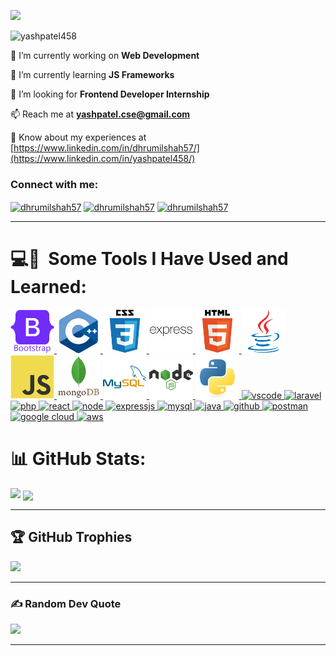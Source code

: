 <!--<p align="center">
  <img src="https://capsule-render.vercel.app/api?type=soft&height=300&color=gradient&text=Hello%20world%20I'm%20Dhrumil&section=header&textBg=false&descAlign=51"/>
</p>
 <h2> 🚀 &nbsp;Some Tools I Have Used and Learned</h2>
<p align="left">
  <img src="https://cdn.jsdelivr.net/gh/devicons/devicon/icons/vscode/vscode-original.svg" alt="vscode" width="45" height="45"/>
  <img src="https://www.vectorlogo.zone/logos/laravel/laravel-icon.svg" alt="laravel" width="45" height="45"/>
  <img src="https://cdn.jsdelivr.net/gh/devicons/devicon/icons/php/php-original.svg" alt="php" width="45" height="45"/>
  <img src="https://www.vectorlogo.zone/logos/reactjs/reactjs-icon.svg" alt="react" width="45" height="45"/>
  <img src="https://www.vectorlogo.zone/logos/nodejs/nodejs-icon.svg" alt="node" width="45" height="45"/>
  <img src="https://www.vectorlogo.zone/logos/expressjs/expressjs-icon.svg" alt="expressjs" width="45" height="45"/>
  <img src="https://www.vectorlogo.zone/logos/mysql/mysql-ar21.svg" alt="mysql" width="45" height="45"/>
  <img src="https://www.vectorlogo.zone/logos/java/java-vertical.svg" alt="java" width="45" height="45"/>
  <img src="https://www.vectorlogo.zone/logos/github/github-icon.svg" alt="github" width="45" height="45"/>
  <img src="https://www.vectorlogo.zone/logos/getpostman/getpostman-icon.svg" alt="postman" width="45" height="45"/>
  <img src="https://www.vectorlogo.zone/logos/google_cloud/google_cloud-icon.svg" alt="google cloud" width="45" height="45"/>
  <img src="https://www.vectorlogo.zone/logos/amazon_aws/amazon_aws-icon.svg" alt="aws" width="45" height="45"/>
</p> -->

![](https://github.com/dhrumilshah57/dhrumilshah57/blob/main/DhrumilShah57.gif)
<p align="left"> <img src="https://komarev.com/ghpvc/?username=dhrumilshah57&label=Profile%20views&color=0e75b6&style=flat" alt="yashpatel458" /> </p>


 🔭 I’m currently working on **Web Development**

 🌱 I’m currently learning **JS Frameworks**

 🤝 I’m looking for **Frontend Developer Internship**

 📫 Reach me at **yashpatel.cse@gmail.com**

 📄 Know about my experiences at [https://www.linkedin.com/in/dhrumilshah57/](https://www.linkedin.com/in/yashpatel458/)

<h3 align="left">Connect with me:</h3>
<p align="left">
<a href="https://twitter.com/yashpatel458" target="blank"><img align="center" src="https://raw.githubusercontent.com/rahuldkjain/github-profile-readme-generator/master/src/images/icons/Social/twitter.svg" alt="dhrumilshah57" height="30" width="40" /></a>
<a href="https://linkedin.com/in/dhrumilshah57" target="blank"><img align="center" src="https://raw.githubusercontent.com/rahuldkjain/github-profile-readme-generator/master/src/images/icons/Social/linked-in-alt.svg" alt="dhrumilshah57" height="30" width="40" /></a>
<a href="https://instagram.com/dhrumil_shah_57" target="blank"><img align="center" src="https://raw.githubusercontent.com/rahuldkjain/github-profile-readme-generator/master/src/images/icons/Social/instagram.svg" alt="dhrumilshah57" height="30" width="40" /></a>
</p>

<!-- <h3 align="left">Languages and Tools:</h3> -->
---

# 💻🚀 &nbsp;Some Tools I Have Used and Learned:
<p align="left"> <a href="https://getbootstrap.com" target="_blank"> <img src="https://raw.githubusercontent.com/devicons/devicon/master/icons/bootstrap/bootstrap-plain-wordmark.svg" alt="bootstrap" width="70" height="70"/> </a> <a href="https://www.w3schools.com/cpp/" target="_blank"> <img src="https://raw.githubusercontent.com/devicons/devicon/master/icons/cplusplus/cplusplus-original.svg" alt="cplusplus" width="70" height="70"/> </a> <a href="https://www.w3schools.com/css/" target="_blank"> <img src="https://raw.githubusercontent.com/devicons/devicon/master/icons/css3/css3-original-wordmark.svg" alt="css3" width="70" height="70"/> </a> <a href="https://expressjs.com" target="_blank"> <img src="https://raw.githubusercontent.com/devicons/devicon/master/icons/express/express-original-wordmark.svg" alt="express" width="70" height="70"/> </a> <a href="https://www.w3.org/html/" target="_blank"> <img src="https://raw.githubusercontent.com/devicons/devicon/master/icons/html5/html5-original-wordmark.svg" alt="html5" width="70" height="70"/> </a> <a href="https://www.java.com" target="_blank"> <img src="https://raw.githubusercontent.com/devicons/devicon/master/icons/java/java-original.svg" alt="java" width="70" height="70"/> </a> <a href="https://developer.mozilla.org/en-US/docs/Web/JavaScript" target="_blank"> <img src="https://raw.githubusercontent.com/devicons/devicon/master/icons/javascript/javascript-original.svg" alt="javascript" width="70" height="70"/> </a> <a href="https://www.mongodb.com/" target="_blank"> <img src="https://raw.githubusercontent.com/devicons/devicon/master/icons/mongodb/mongodb-original-wordmark.svg" alt="mongodb" width="70" height="70"/> </a> <a href="https://www.mysql.com/" target="_blank"> <img src="https://raw.githubusercontent.com/devicons/devicon/master/icons/mysql/mysql-original-wordmark.svg" alt="mysql" width="70" height="70"/> </a> <a href="https://nodejs.org" target="_blank"> <img src="https://raw.githubusercontent.com/devicons/devicon/master/icons/nodejs/nodejs-original-wordmark.svg" alt="nodejs" width="70" height="70"/> </a> <a href="https://www.python.org" target="_blank"> <img src="https://raw.githubusercontent.com/devicons/devicon/master/icons/python/python-original.svg" alt="python" width="70" height="70"/> </a>
<a href="https://www.python.org" target="_blank"> <img src="https://cdn.jsdelivr.net/gh/devicons/devicon/icons/vscode/vscode-original.svg" alt="vscode" width="70" height="70"/> </a> 
<a href="https://www.python.org" target="_blank"> <img src="https://www.vectorlogo.zone/logos/laravel/laravel-icon.svg" alt="laravel" width="70" height="70"/> </a> 
<a href="https://www.python.org" target="_blank"> <img src="https://cdn.jsdelivr.net/gh/devicons/devicon/icons/php/php-original.svg" alt="php" width="70" height="70"/> </a> 
<a href="https://www.python.org" target="_blank"> <img src="https://www.vectorlogo.zone/logos/reactjs/reactjs-icon.svg" alt="react" width="70" height="70"/> </a> 
<a href="https://www.python.org" target="_blank"> <img src="https://www.vectorlogo.zone/logos/nodejs/nodejs-icon.svg" alt="node" width="70" height="70"/> </a> 
<a href="https://www.python.org" target="_blank"> <img src="https://www.vectorlogo.zone/logos/expressjs/expressjs-icon.svg" alt="expressjs" width="70" height="70"/> </a> 
<a href="https://www.python.org" target="_blank"> <img src="https://www.vectorlogo.zone/logos/mysql/mysql-ar21.svg" alt="mysql" width="70" height="70"/> </a> 
<a href="https://www.python.org" target="_blank"> <img src="https://www.vectorlogo.zone/logos/java/java-vertical.svg" alt="java" width="70" height="70"/> </a> 
<a href="https://www.python.org" target="_blank"> <img src="https://www.vectorlogo.zone/logos/github/github-icon.svg" alt="github" width="70" height="70"/> </a> 
<a href="https://www.python.org" target="_blank"> <img src="https://www.vectorlogo.zone/logos/getpostman/getpostman-icon.svg" alt="postman" width="70" height="70"/> </a> 
<a href="https://www.python.org" target="_blank"> <img src="https://www.vectorlogo.zone/logos/google_cloud/google_cloud-icon.svg" alt="google cloud" width="70" height="70"/> </a> 
<a href="https://www.python.org" target="_blank"> <img src="https://www.vectorlogo.zone/logos/amazon_aws/amazon_aws-icon.svg" alt="aws" width="70" height="70"/> </a> 

</p>


# 📊 GitHub Stats:

<img src="https://github-readme-stats.vercel.app/api?username=yashpatel458&&show_icons=true&title_color=1cded5&icon_color=1cded5&text_color=1cded5&bg_color=191919">

<a href="https://github.com/yashpatel458">
  <img align="center" src="https://github-readme-stats.vercel.app/api/top-langs/?username=dhrumilshah57&text_color=00FF66&theme=dark&hide_langs_below=1" />
</a>

---

## 🏆 GitHub Trophies
![](https://github-profile-trophy.vercel.app/?username=dhrumilshah57&theme=Dark&no-frame=false&no-bg=true&margin-w=4)

---

### ✍️ Random Dev Quote
![](https://quotes-github-readme.vercel.app/api?type=horizontal&theme=radical)

---
